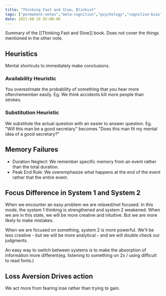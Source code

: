 ```yaml
---
title: "Thinking Fast and Slow, Blinkist"
tags: ["permanent-notes","meta-cognition","psychology","cognitive-bias","learning","thinking"]
date: 2021-08-18 02:00:00
---
```


Summary of the [[Thinking Fast and Slow]] book. Does not cover the things mentioned in the other note.

## Heuristics

Mental shortcuts to immediately make conclusions.

### Availability Heuristic

You overestimate the probability of something that you hear more often/remember easily. Eg. We think accidents kill more people than strokes.

### Substitution Heuristic

We substitute the actual question with an easier to answer question. Eg. "Will this man be a good secretary" becomes "Does this man fit my mental idea of a good secretary?"

## Memory Failures

- Duration Neglect: We remember specific memory from an event rather than the total duration.
- Peak End Rule: We overemphasize what happens at the end of the event rather that the entire event.

## Focus Difference in System 1 and System 2

When we encounter an easy problem we are relaxed/not focused. In this mode, the system 1 thinking is strengthened and system 2 weakened. When we are in this state, we will be more creative and intuitive. But we are more likely to make mistakes.

When we are focused on something, system 2 is more powerful. We'll be less creative - but we will be more analytical - and we will double check our judgments.

An easy way to switch between systems is to make the absorption of information more different(eg. listening to something on 2x / using difficult to read fonts.)

## Loss Aversion Drives action

We act more from fearing lose rather than trying to gain.